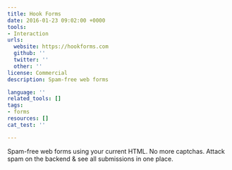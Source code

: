 ```yaml
---
title: Hook Forms
date: 2016-01-23 09:02:00 +0000
tools:
- Interaction
urls:
  website: https://hookforms.com
  github: ''
  twitter: ''
  other: ''
license: Commercial
description: Spam-free web forms

language: ''
related_tools: []
tags:
- forms
resources: []
cat_test: ''

---
```

Spam-free web forms using your current HTML. No more captchas.  Attack spam on the backend & see all submissions in one place.
